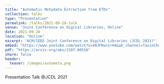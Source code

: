 ```yaml
---
title: "Automatic Metadata Extraction from ETDs"
collection: talks
type: "Presentation"
permalink: /talks/2021-09-28-talk
venue: "Joint Conference on Digital Libraries, Online"
date: 2021-09-28
location: "Online"
excerpt: "ACM/IEEE Joint Conference on Digital Libraries (JCDL 2021)"
embed: "https://www.youtube.com/watch?v=X03FHxn1rH4&ab_channel=TasinChoudhury"
pdf: "https://arxiv.org/abs/2107.00516"
share: false
header:
  teaser: /images/autometa.png
---
```

Presentation Talk @JCDL 2021